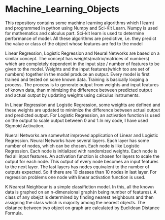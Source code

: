 # Machine_Learning_Objects

This repository contains some machine learning algorithms which I learnt and programmed in python using Numpy and Sci-Kit Learn. Numpy is used for mathematics and calculus part. Sci-kit learn is used to determine performance of model. All these algorithms are predictive, i.e. they predict the value or class of the object whose features are fed to the model

Linear Regression, Logistic Regression and Neural Networks are based on a similar concept. The concept has weights(matrix/matrices of numbers) which are completely dependent in the input size / number of features to be given to the model. Weights and the input features(which too are set of numbers) together in the model produce an output. Every model is first trained and tested on some known data. Training is basically looping a process. The process is to generate output from weights and input features of known data, than minimizing the difference between predicted output and actual output by updating weights using calculus instruments.

In Linear Regression and Logistic Regression, some weights are defined and these weights are updated to minimize the difference between actual output and predicted output. For Logistic Regression, an activation function is used on the output to scale output between 0 and 1.In my code, I have used Sigmoid Activation.

Nueral Networks are somewhat improved application of Linear and Logistic Regression. Neural Networks have several layers. Each layer has some number of nodes, which can be chosen. Each node is like Logistic Regression. Each node is initialized with randomized weights. Each node is fed all input features. An activation function is chosen for layers to scale the output for each node. This output of every node becomes an input features to the next layer. The last layers has nodes equivalent to the number of outputs expected. So if there are 10 classes than 10 nodes in last layer. For regression problems one node with linear activation function is used. 

K Nearest Neighbour is a simple classifiction model. In this, all the known data is graphed on an n-dimensional graph(n being number of features). A class of any obejct is determined by finding nearest neighbours and then assigning the class which is majority among the nearest objects. The distance between two object on graph are calculated by Euclidean Distance Formula.
